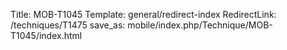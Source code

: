 Title: MOB-T1045
Template: general/redirect-index
RedirectLink: /techniques/T1475
save_as: mobile/index.php/Technique/MOB-T1045/index.html